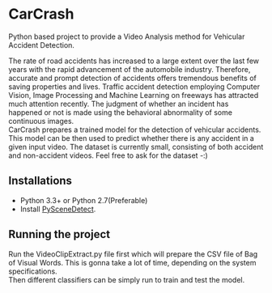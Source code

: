 # CarCrash

Python based project to provide a Video Analysis method for Vehicular Accident Detection.

The rate of road accidents has increased to a large extent over the last few years with the rapid advancement of the automobile industry. Therefore, accurate and prompt detection of accidents offers tremendous benefits of saving properties and lives. Traffic accident detection employing Computer Vision, Image Processing and Machine Learning on freeways has attracted much attention recently. The judgment of whether an incident has happened or not is made using the behavioral abnormality of some continuous images.<br/>
CarCrash prepares a trained model for the detection of vehicular accidents. This model can be then used to predict whether there is any accident in a given input video. The dataset is currently small, consisting of both accident and non-accident videos. Feel free to ask for the dataset -:)

## Installations

* Python 3.3+ or Python 2.7(Preferable)
* Install [PySceneDetect](https://pyscenedetect.readthedocs.io/en/latest/download/).

## Running the project

Run the VideoClipExtract.py file first which will prepare the CSV file of Bag of Visual Words. This is gonna take a lot of time, depending on the system specifications.<br/>
Then different classifiers can be simply run to train and test the model.
